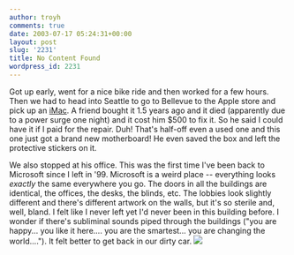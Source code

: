 ```yaml
---
author: troyh
comments: true
date: 2003-07-17 05:24:31+00:00
layout: post
slug: '2231'
title: No Content Found
wordpress_id: 2231
---
```


Got up early, went for a nice bike ride and then worked for a few hours. Then we had to head into Seattle to go to Bellevue to the Apple store and pick up an [iMac](http://www.apple.com/imac/). A friend bought it 1.5 years ago and it died (apparently due to a power surge one night) and it cost him $500 to fix it. So he said I could have it if I paid for the repair. Duh! That's half-off even a used one and this one just got a brand new motherboard! He even saved the box and left the protective stickers on it.

We also stopped at his office. This was the first time I've been back to Microsoft since I left in '99. Microsoft is a weird place -- everything looks _exactly_ the same everywhere you go. The doors in all the buildings are identical, the offices, the desks, the blinds, etc. The lobbies look slightly different and there's different artwork on the walls, but it's so sterile and, well, bland. I felt like I never left yet I'd never been in this building before. I wonder if there's subliminal sounds piped through the buildings ("you are happy... you like it here.... you are the smartest... you are changing the world...."). It felt better to get back in our dirty car. ![](/img/smile.gif)
